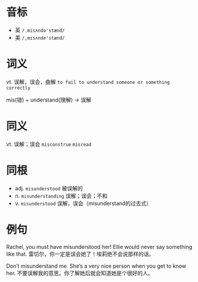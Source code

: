 # 音标

- 英 `/ˌmisʌndə'stænd/`
- 美 `/,mɪsʌndɚ'stænd/`

# 词义

vt. 误解，误会，曲解
`to fail to understand someone or something correctly`



mis(错) + understand(理解) → 误解

# 同义

vt. 误解；误会
`misconstrue` `misread`

# 同根

- adj. `misunderstood` 被误解的
- n. `misunderstanding` 误解；误会；不和
- v. `misunderstood` 误解，误会（misunderstand的过去式）

# 例句

Rachel, you must have misunderstood her! Ellie would never say something like that.
雷切尔，你一定是误会她了！埃莉绝不会说那样的话。

Don’t misunderstand me. She’s a very nice person when you get to know her.
不要误解我的意思。你了解她后就会知道她是个很好的人。


